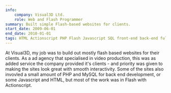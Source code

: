 ```yaml
---
info:
    company: Visual3D Ltd.
    role: Web and Flash Programmer
summary: Built simple Flash-based websites for clients.
start_date: 2009-06-01
end_date: 2010-01-01
tags: HTML Actionscript PHP Flash Javascript SQL front-end back-end full-stack
---
```


At Visual3D, my job was to build out mostly flash based websites for their clients. As a ad agency that specialised in video production, this was as added service the company provided it's clients - and priority was given to making the sites look great with smooth interactivity. Some of the sites also invovled a small amount of PHP and MySQL for back end development, or some Javascript and HTML, but most of the work was in Flash with Actionscript.